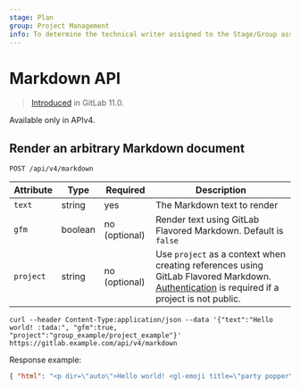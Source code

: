 ```yaml
---
stage: Plan
group: Project Management
info: To determine the technical writer assigned to the Stage/Group associated with this page, see https://about.gitlab.com/handbook/engineering/ux/technical-writing/#designated-technical-writers
---
```


# Markdown API

> [Introduced](https://gitlab.com/gitlab-org/gitlab-foss/-/merge_requests/18926) in GitLab 11.0.

Available only in APIv4.

## Render an arbitrary Markdown document

```plaintext
POST /api/v4/markdown
```

| Attribute | Type    | Required      | Description                                |
| --------- | ------- | ------------- | ------------------------------------------ |
| `text`    | string  | yes           | The Markdown text to render                |
| `gfm`     | boolean | no (optional) | Render text using GitLab Flavored Markdown. Default is `false` |
| `project` | string  | no (optional) | Use `project` as a context when creating references using GitLab Flavored Markdown. [Authentication](README.md#authentication) is required if a project is not public.  |

```shell
curl --header Content-Type:application/json --data '{"text":"Hello world! :tada:", "gfm":true, "project":"group_example/project_example"}' https://gitlab.example.com/api/v4/markdown
```

Response example:

```json
{ "html": "<p dir=\"auto\">Hello world! <gl-emoji title=\"party popper\" data-name=\"tada\" data-unicode-version=\"6.0\">🎉</gl-emoji></p>" }
```
